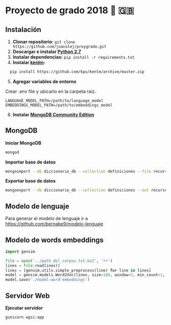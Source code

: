 # Proyecto de grado 2018 :notebook: :uk:

## Instalación
1. **Clonar repositorio**: `git clone https://github.com/joacolej/proygrado.git`
2. **Descargar e instalar [Python 2.7](https://www.python.org/downloads/)**
3. **Instalar dependencias:** `pip install -r requirements.txt`
4. **Instalar [kenlm](https://github.com/kpu/kenlm):**

  ```bash
    pip install https://github.com/kpu/kenlm/archive/master.zip
  ```
5. **Agregar variables de entorno**

Crear .env file y ubicarlo en la carpeta raiz.
```
LANGUAGE_MODEL_PATH=/path/to/language_model
EMBEDDINGS_MODEL_PATH=/path/to/embeddings_model
```

6. **Instalar [MongoDB Community Edition](https://docs.mongodb.com/manual/administration/install-community/)**

## MongoDB
**Iniciar MongoDB**
```bash
mongod
```

**Importar base de datos**

```bash
mongoimport --db diccionario_db --collection definiciones --file recursos/definiciones_backup.json
```


**Exportar base de datos**

```bash
mongoexport --db diccionario_db --collection definiciones --out recursos/definiciones_backup.json
```

## Modelo de lenguaje
Para generar el modelo de lenguaje ir a https://github.com/bernabe9/modelo-lenguaje

## Modelo de words embeddings

```python
import gensim

file = open('../path_del_corpus.txt.bz2', 'r+')
lines = file.readlines()
lines = [gensim.utils.simple_preprocess(line) for line in lines]
model = gensim.models.Word2Vec(lines, size=100, window=5, min_count=1, workers=4)
model.save('./model-word-embeddings')

```


## Servidor Web
**Ejecutar servidor**

```bash
gunicorn wgsi:app
```
